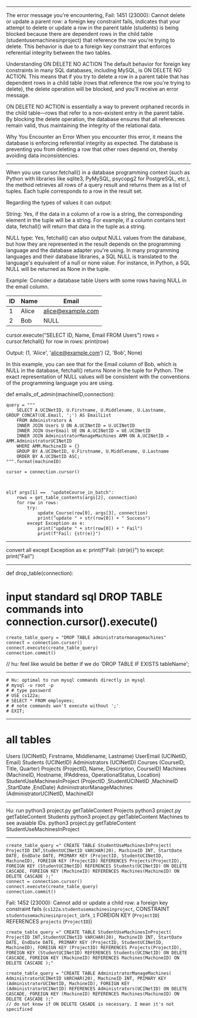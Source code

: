 

***
The error message you're encountering, Fail: 1451 (23000): Cannot delete or update a parent row: a foreign key constraint fails, indicates that your attempt to delete or update a row in the parent table (students) is being blocked because there are dependent rows in the child table (studentusemachinesinproject) that reference the row you're trying to delete. This behavior is due to a foreign key constraint that enforces referential integrity between the two tables.

Understanding ON DELETE NO ACTION
The default behavior for foreign key constraints in many SQL databases, including MySQL, is ON DELETE NO ACTION. This means that if you try to delete a row in a parent table that has dependent rows in a child table (rows that reference the row you're trying to delete), the delete operation will be blocked, and you'll receive an error message.

ON DELETE NO ACTION is essentially a way to prevent orphaned records in the child table—rows that refer to a non-existent entry in the parent table. By blocking the delete operation, the database ensures that all references remain valid, thus maintaining the integrity of the relational data.

Why You Encounter an Error
When you encounter this error, it means the database is enforcing referential integrity as expected. The database is preventing you from deleting a row that other rows depend on, thereby avoiding data inconsistencies.




***
When you use cursor.fetchall() in a database programming context (such as Python with libraries like sqlite3, PyMySQL, psycopg2 for PostgreSQL, etc.), the method retrieves all rows of a query result and returns them as a list of tuples. Each tuple corresponds to a row in the result set.

Regarding the types of values it can output:

String: Yes, if the data in a column of a row is a string, the corresponding element in the tuple will be a string. For example, if a column contains text data, fetchall() will return that data in the tuple as a string.

NULL type: Yes, fetchall() can also output NULL values from the database, but how they are represented in the result depends on the programming language and the database adapter you're using. In many programming languages and their database libraries, a SQL NULL is translated to the language's equivalent of a null or none value. For instance, in Python, a SQL NULL will be returned as None in the tuple.

Example:
Consider a database table Users with some rows having NULL in the email column.

ID | Name      | Email
---|-----------|----------------
1  | Alice     | alice@example.com
2  | Bob       | NULL

cursor.execute("SELECT ID, Name, Email FROM Users")
rows = cursor.fetchall()
for row in rows:
    print(row)

Output:
(1, 'Alice', 'alice@example.com')
(2, 'Bob', None)

In this example, you can see that for the Email column of Bob, which is NULL in the database, fetchall() returns None in the tuple for Python. The exact representation of NULL values will be consistent with the conventions of the programming language you are using.










def emails_of_admin(machineID,connection):
        
    query = """
        SELECT A.UCINetID, U.Firstname, U.Middlename, U.Lastname, GROUP_CONCAT(UE.Email, ';') AS EmailList
        FROM Administrators A
        INNER JOIN Users U ON A.UCINetID = U.UCINetID
        INNER JOIN UserEmail UE ON A.UCINetID = UE.UCINetID
        INNER JOIN AdministratorManageMachines AMM ON A.UCINetID = AMM.AdministratorUCINetID
        WHERE AMM.MachineID = {}
        GROUP BY A.UCINetID, U.Firstname, U.Middlename, U.Lastname
        ORDER BY A.UCINetID ASC;
    """.format(machineID)

    cursor = connection.cursor()



    elif args[1] ==  "updateCourse_in_batch":
        rows = get_table_contents(args[2], connection)
        for row in rows:
            try:
                update_Course(row[0], args[3], connection)
                print("update " + str(row[0]) + " Success")
            except Exception as e:
                print("update " + str(row[0]) + " Fail")
                print(f"Fail: {str(e)}")





***
convert all
        except Exception as e:
            print(f"Fail: {str(e)}")
to 
        except:
            print("Fail")



***
def drop_table(connection):
# input standard sql DROP TABLE commands into connection.cursor().execute()
    create_table_query = "DROP TABLE administratormanagemachines"     
    connect = connection.cursor()
    connect.execute(create_table_query) 
    connection.commit()
// hu: feel like would be better if we do 'DROP TABLE IF EXISTS tableName';



***
```
# Hu: optimal to run mysql commands directly in mysql
# mysql -u root -p
# # type password
# USE cs122a;
# SELECT * FROM employees;
# # note commands won't execute without ';'
# EXIT;
```


***
# all tables
Users (UCINetID, Firstname, Middlename, Lastname)
UserEmail (UCINetID, Email)
Students (UCINetID)
Administrators (UCINetID)
Courses (CourseID, Title, Quarter)
Projects (ProjectID, Name, Description, CourseID)
Machines (MachineID, Hostname, IPAddress, OperationalStatus, Location)
StudentUseMachinesInProject (ProjectID ,StudentUCINetID ,MachineID ,StartDate ,EndDate)
AdministratorManageMachines (AdministratorUCINetID, MachineID)




***
Hu: run
    python3 project.py getTableContent Projects
    python3 project.py getTableContent Students
    python3 project.py getTableContent Machines
to see avaiable IDs.
python3 project.py getTableContent StudentUseMachinesInProject




***
    create_table_query =" CREATE TABLE StudentUseMachinesInProject( ProjectID INT,StudentUCINetID VARCHAR(20), MachineID INT, StartDate DATE, EndDate DATE, PRIMARY KEY (ProjectID, StudentUCINetID, MachineID), FOREIGN KEY (ProjectID) REFERENCES Projects(ProjectID), FOREIGN KEY (StudentUCINetID) REFERENCES Students(UCINetID) ON DELETE CASCADE, FOREIGN KEY (MachineID) REFERENCES Machines(MachineID) ON DELETE CASCADE );"
    connect = connection.cursor()
    connect.execute(create_table_query)
    connection.commit()

Fail: 1452 (23000): Cannot add or update a child row: a foreign key constraint fails (`cs122a`.`studentusemachinesinproject`, CONSTRAINT `studentusemachinesinproject_ibfk_1` FOREIGN KEY (`ProjectID`) REFERENCES `projects` (`ProjectID`))

    create_table_query =" CREATE TABLE StudentUseMachinesInProject( ProjectID INT,StudentUCINetID VARCHAR(20), MachineID INT, StartDate DATE, EndDate DATE, PRIMARY KEY (ProjectID, StudentUCINetID, MachineID), FOREIGN KEY (ProjectID) REFERENCES Projects(ProjectID), FOREIGN KEY (StudentUCINetID) REFERENCES Students(UCINetID) ON DELETE CASCADE, FOREIGN KEY (MachineID) REFERENCES Machines(MachineID) ON DELETE CASCADE );"

    create_table_query = "CREATE TABLE AdministratorManageMachines( AdministratorUCINetID VARCHAR(20), MachineID INT, PRIMARY KEY (AdministratorUCINetID, MachineID), FOREIGN KEY (AdministratorUCINetID) REFERENCES Administrators(UCINetID) ON DELETE CASCADE, FOREIGN KEY (MachineID) REFERENCES Machines(MachineID) ON DELETE CASCADE );"
    // do not know if ON DELETE CASADE is necessary. I mean it's not specificed